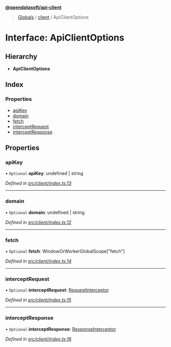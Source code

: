 **[@opendatasoft/api-client](../README.md)**

> [Globals](../globals.md) / [client](../modules/client.md) / ApiClientOptions

# Interface: ApiClientOptions

## Hierarchy

* **ApiClientOptions**

## Index

### Properties

* [apiKey](client.apiclientoptions.md#apikey)
* [domain](client.apiclientoptions.md#domain)
* [fetch](client.apiclientoptions.md#fetch)
* [interceptRequest](client.apiclientoptions.md#interceptrequest)
* [interceptResponse](client.apiclientoptions.md#interceptresponse)

## Properties

### apiKey

• `Optional` **apiKey**: undefined \| string

*Defined in [src/client/index.ts:13](https://github.com/opendatasoft/ods-dataviz-sdk/blob/8246d9d/packages/api-client/src/client/index.ts#L13)*

___

### domain

• `Optional` **domain**: undefined \| string

*Defined in [src/client/index.ts:12](https://github.com/opendatasoft/ods-dataviz-sdk/blob/8246d9d/packages/api-client/src/client/index.ts#L12)*

___

### fetch

• `Optional` **fetch**: WindowOrWorkerGlobalScope[\"fetch\"]

*Defined in [src/client/index.ts:14](https://github.com/opendatasoft/ods-dataviz-sdk/blob/8246d9d/packages/api-client/src/client/index.ts#L14)*

___

### interceptRequest

• `Optional` **interceptRequest**: [RequestInterceptor](../modules/client.md#requestinterceptor)

*Defined in [src/client/index.ts:15](https://github.com/opendatasoft/ods-dataviz-sdk/blob/8246d9d/packages/api-client/src/client/index.ts#L15)*

___

### interceptResponse

• `Optional` **interceptResponse**: [ResponseInterceptor](../modules/client.md#responseinterceptor)

*Defined in [src/client/index.ts:16](https://github.com/opendatasoft/ods-dataviz-sdk/blob/8246d9d/packages/api-client/src/client/index.ts#L16)*
